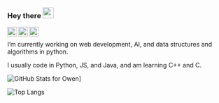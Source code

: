 <!--
**owenmoogk/owenmoogk** is a ✨ _special_ ✨ repository because its `README.md` (this file) appears on your GitHub profile.

Here are some ideas to get you started:
- 🌱 I’m currently learning ...
- 👯 I’m looking to collaborate on ...
- 🤔 I’m looking for help with ...
- 💬 Ask me about ...
- 📫 How to reach me: ...
- 😄 Pronouns: ...
- ⚡ Fun fact: ...
-->

### Hey there <img src="https://media.giphy.com/media/hvRJCLFzcasrR4ia7z/giphy.gif" width="25px">
<a href="https://twitter.com/owen_moogk">
  <img align="left" alt="Twitter" width="22px" src="https://raw.githubusercontent.com/peterthehan/peterthehan/master/assets/twitter.svg" />
</a>
<a href="https://www.linkedin.com/in/owen-moogk-1ab9371b8/">
  <img align="left" alt="LinkedIn" width="22px" src="https://raw.githubusercontent.com/peterthehan/peterthehan/master/assets/linkedin.svg" />
</a>
<a href="https://open.spotify.com/user/uoxjt33b2c9axd2h9d74l3wag">
  <img align="left" alt="Spotify" width="22px" src="https://raw.githubusercontent.com/peterthehan/peterthehan/master/assets/spotify.svg" />
</a>
<br />

I’m currently working on web development, AI, and data structures and algorithms in python.

I usually code in Python, JS, and Java, and am learning C++ and C.

![GitHub Stats for Owen](https://github-readme-stats.vercel.app/api?username=owenmoogk&show_icons=true)]

![Top Langs](https://github-readme-stats.vercel.app/api/top-langs/?username=owenmoogk)
